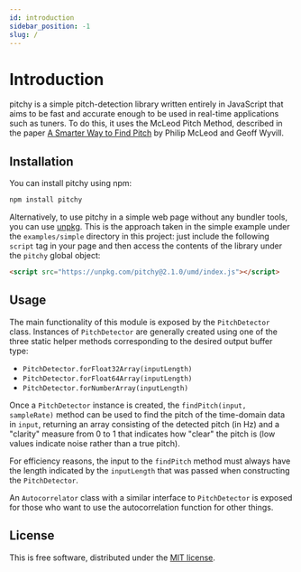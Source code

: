 ```yaml
---
id: introduction
sidebar_position: -1
slug: /
---
```


# Introduction

pitchy is a simple pitch-detection library written entirely in JavaScript that
aims to be fast and accurate enough to be used in real-time applications such as
tuners. To do this, it uses the McLeod Pitch Method, described in the paper [A
Smarter Way to Find
Pitch](http://www.cs.otago.ac.nz/tartini/papers/A_Smarter_Way_to_Find_Pitch.pdf)
by Philip McLeod and Geoff Wyvill.

## Installation

You can install pitchy using npm:

```sh
npm install pitchy
```

Alternatively, to use pitchy in a simple web page without any bundler tools, you
can use [unpkg](https://unpkg.com). This is the approach taken in the simple
example under the `examples/simple` directory in this project: just include the
following `script` tag in your page and then access the contents of the library
under the `pitchy` global object:

```html
<script src="https://unpkg.com/pitchy@2.1.0/umd/index.js"></script>
```

## Usage

The main functionality of this module is exposed by the `PitchDetector` class.
Instances of `PitchDetector` are generally created using one of the three static
helper methods corresponding to the desired output buffer type:

- `PitchDetector.forFloat32Array(inputLength)`
- `PitchDetector.forFloat64Array(inputLength)`
- `PitchDetector.forNumberArray(inputLength)`

Once a `PitchDetector` instance is created, the `findPitch(input, sampleRate)`
method can be used to find the pitch of the time-domain data in `input`,
returning an array consisting of the detected pitch (in Hz) and a "clarity"
measure from 0 to 1 that indicates how "clear" the pitch is (low values indicate
noise rather than a true pitch).

For efficiency reasons, the input to the `findPitch` method must always have the
length indicated by the `inputLength` that was passed when constructing the
`PitchDetector`.

An `Autocorrelator` class with a similar interface to `PitchDetector` is exposed
for those who want to use the autocorrelation function for other things.

## License

This is free software, distributed under the [MIT
license](https://opensource.org/licenses/MIT).
